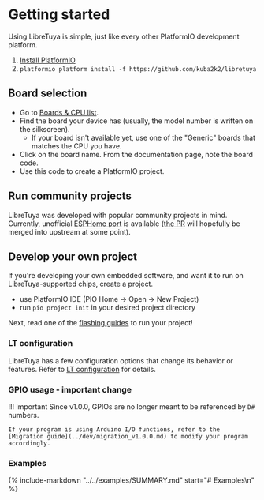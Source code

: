 # Getting started

Using LibreTuya is simple, just like every other PlatformIO development platform.

1. [Install PlatformIO](https://platformio.org/platformio-ide)
2. `platformio platform install -f https://github.com/kuba2k2/libretuya`

## Board selection

- Go to [Boards & CPU list](../status/supported.md).
- Find the board your device has (usually, the model number is written on the silkscreen).
	- If your board isn't available yet, use one of the "Generic" boards that matches the CPU you have.
- Click on the board name. From the documentation page, note the board code.
- Use this code to create a PlatformIO project.

## Run community projects

LibreTuya was developed with popular community projects in mind. Currently, unofficial [ESPHome port](../projects/esphome.md) is available ([the PR](https://github.com/esphome/esphome/pull/3509) will hopefully be merged into upstream at some point).

## Develop your own project

If you're developing your own embedded software, and want it to run on LibreTuya-supported chips, create a project.

- use PlatformIO IDE (PIO Home -> Open -> New Project)
- run `pio project init` in your desired project directory

Next, read one of the [flashing guides](../flashing/SUMMARY.md) to run your project!

### LT configuration

LibreTuya has a few configuration options that change its behavior or features. Refer to [LT configuration](../dev/config.md) for details.

### GPIO usage - important change

!!! important
	Since v1.0.0, GPIOs are no longer meant to be referenced by `D#` numbers.

	If your program is using Arduino I/O functions, refer to the [Migration guide](../dev/migration_v1.0.0.md) to modify your program accordingly.

### Examples

{%
	include-markdown "../../examples/SUMMARY.md"
   start="# Examples\n"
%}

